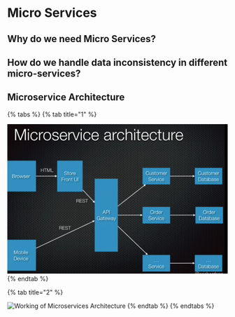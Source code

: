 # Micro Services

## Why do we need Micro Services?

## How do we handle data inconsistency in different micro-services?

## Microservice Architecture

{% tabs %}
{% tab title="1" %}


![](../.gitbook/assets/image%20%2877%29.png)
{% endtab %}

{% tab title="2" %}


![Working of Microservices Architecture](https://d1jnx9ba8s6j9r.cloudfront.net/blog/wp-content/uploads/2018/06/archi.png)
{% endtab %}
{% endtabs %}

